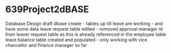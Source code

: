 # 639Project2dBASE
Database Design draft
dbase create - tables up till leave are working - and have some data 
leave request table edited - removed approval manager id from leaver request table as this is already referenced in the employee table
leave balance table created and populated - only working with vice chancellor and finance manager so far